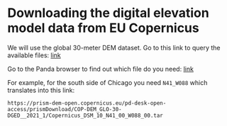 # Downloading the digital elevation model data from EU Copernicus #

We will use the global 30-meter DEM dataset.
Go to this link to query the available files: [link](
https://prism-dem-open.copernicus.eu/pd-desk-open-access/publicDemURLs/COP-DEM_GLO-30-DGED__2021_1
)

Go to the Panda browser to find out which file do you need: [link](
https://panda.copernicus.eu/web/cds-catalogue/panda
)

For example, for the south side of Chicago you need `N41_W088` which translates into this link:
```
https://prism-dem-open.copernicus.eu/pd-desk-open-access/prismDownload/COP-DEM_GLO-30-DGED__2021_1/Copernicus_DSM_10_N41_00_W088_00.tar
```


